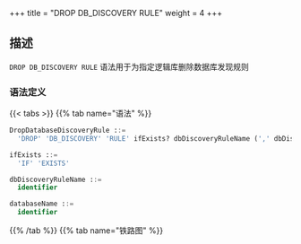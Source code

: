 +++
title = "DROP DB_DISCOVERY RULE"
weight = 4
+++

## 描述

`DROP DB_DISCOVERY RULE` 语法用于为指定逻辑库删除数据库发现规则

### 语法定义

{{< tabs >}}
{{% tab name="语法" %}}
```sql
DropDatabaseDiscoveryRule ::=
  'DROP' 'DB_DISCOVERY' 'RULE' ifExists? dbDiscoveryRuleName (',' dbDiscoveryRuleName)* ('FROM' databaseName)?

ifExists ::=
  'IF' 'EXISTS'

dbDiscoveryRuleName ::=
  identifier

databaseName ::=
  identifier
```
{{% /tab %}}
{{% tab name="铁路图" %}}
<iframe frameborder="0" name="diagram" id="diagram" width="100%" height="100%"></iframe>
{{% /tab %}}
{{< /tabs >}}


### 补充说明

- 未指定 `databaseName` 时，默认是当前使用的 `DATABASE`。 如果也未使用 `DATABASE` 则会提示 `No database selected`；
- `ifExists` 子句用于避免 `Database discovery rule not exists` 错误。

### 示例

- 为指定数据库删除多个数据库发现规则
 
```sql
DROP DB_DISCOVERY RULE group_0, group_1 FROM discovery_db;
```

- 为当前数据库删除单个数据库发现规则

```sql
DROP DB_DISCOVERY RULE group_0;
```

- 使用 `ifExists` 子句删除数据库发现规则

```sql
DROP DB_DISCOVERY RULE IF EXISTS group_0;
```

### 保留字

`DROP`、`DB_DISCOVERY`、`RULE`、`FROM`

### 相关链接

- [保留字](/cn/user-manual/shardingsphere-proxy/distsql/syntax/reserved-word/)
